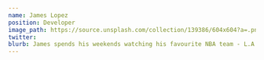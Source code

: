 ```yaml
---
name: James Lopez
position: Developer
image_path: https://source.unsplash.com/collection/139386/604x604?a=.png
twitter: 
blurb: James spends his weekends watching his favourite NBA team - L.A. Clippers.
---
```

